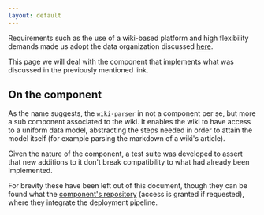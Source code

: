 ```yaml
---
layout: default
---
```


Requirements such as the use of a wiki-based platform and high flexibility
demands made us adopt the data organization discussed
[here](/data-structure/).

This page we will deal with the component that implements what was discussed
in the previously mentioned link.

## On the component

As the name suggests, the `wiki-parser` in not a component per se, but more a
sub component associated to the wiki. It enables the wiki to have access to a
uniform data model, abstracting the steps needed in order to attain the model
itself (for example parsing the markdown of a wiki's article).

Given the nature of the component, a test suite was developed to assert that
new additions to it don't break compatibility to what had already been
implemented.

For brevity these have been left out of this document, though they can be
found what the [component's
repository](https://gitlab.com/makerlab/wiki-parser) (access is granted if
requested), where they integrate the deployment pipeline.
